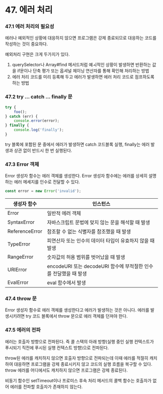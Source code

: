 # 47. 에러 처리

### 47.1 에러 처리의 필요성

에러나 예외적인 상황에 대응하지 않으면 프로그램은 강제 종료되므로 대응하는 코드를 작성하는 것이 중요하다.

예외처리 구현은 크게 두가지가 있다.

1. querySelector나 Array#find 메서드처럼 예ㅚ적인 상황이 발생하면 반환하는 값을 if문이나 단축 평가 또는 옵셔널 체이닝 연산자를 통해 확인해 처리하는 방법
2. 에러 처리 코드를 미리 등록해 두고 에러가 발생하면 에러 처리 코드로 점프하도록 하는 방법

### 47.2 try … catch … finally 문

```jsx
try {
	foo();
} catch (err) {
	console.error(error);
} finally {
	console.log('finally');
}
```

try 블록에 포함된 문 중에서 에러가 발생하면 catch 코드블록 실행, finally는 에러 발생과 상관 없이 반드시 한 번 실행된다.

### 47.3 Error 객체

Error 생성자 함수는 에러 객체를 생성한다. Error 생성자 함수에는 에러를 상세히 설명하는 에러 메세지를 인수로 전달할 수 있다.

```jsx
const error = new Error('invalid');
```

| 생성자 함수 | 인스턴스 |
| --- | --- |
| Error | 일반적 에러 객체 |
| SyntaxError | 자바스크립트 문법에 맞지 않는 문을 해석할 때 발생 |
| ReferenceError | 참조할 수 없는 식별자를 참조했을 때 발생 |
| TypeError | 피연산자 또는 인수의 데이터 타입이 유효하지 않을 때 발생 |
| RangeError | 숫자값의 허용 범위를 벗어났을 때 발생 |
| URIError | encodeURI 또는 decodeURI 함수에 부적절한 인수를 전달했을 때 발생 |
| EvalError | eval 함수에서 발생 |

### 47.4 throw 문

Error 생성자 함수로 에러 객체를 생성한다고 에러가 발생하는 것은 아니다. 에러를 발생시키려면 try 코드 블록에서 throw 문으로 에러 객체를 던져야 한다.

### 47.5 에러의 전파

에러는 호출자 방향으로 전파된다. 즉 콜 스택의 아래 방향(실행 중인 실행 컨텍스트가 푸시되기 직전에 푸시된 실행 컨텍스트 방향)으로 전파된다.

throw된 에러를 캐치하지 않으면 호출자 방향으로 전파되는데 이때 에러를 적절히 캐치하여 대응하면 프로그램을 강제 종료시키지 않고 코드의 실행 흐름을 복구할 수 있다. throw 에러를 어디에서도 캐치하지 않으면 프로그램은 강제 종료된다.

비동기 함수인 setTimeout이나 프로미스 후속 처리 메서드의 콜백 함수는 호출자가 없어 에러를 전파할 호출자가 존재하지 않는다.